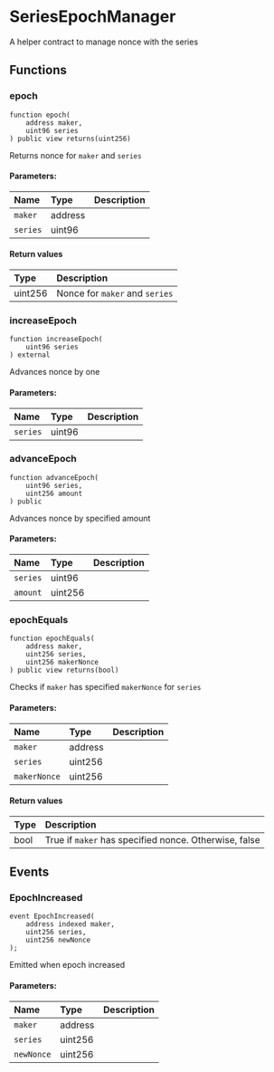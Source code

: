 # SeriesEpochManager


A helper contract to manage nonce with the series



## Functions
### epoch
```solidity
function epoch(
    address maker, 
    uint96 series
) public view returns(uint256)
```
Returns nonce for `maker` and `series`


#### Parameters:
| Name | Type | Description                                                          |
| :--- | :--- | :------------------------------------------------------------------- |
| `maker` | address | 
| `series` | uint96 | 


#### Return values
| Type | Description                                                          |
| :--- | :------------------------------------------------------------------- |
| uint256 | Nonce for `maker` and `series`


### increaseEpoch
```solidity
function increaseEpoch(
    uint96 series
) external
```
Advances nonce by one


#### Parameters:
| Name | Type | Description                                                          |
| :--- | :--- | :------------------------------------------------------------------- |
|`series` | uint96 | 


### advanceEpoch
```solidity
function advanceEpoch(
    uint96 series, 
    uint256 amount
) public
```
Advances nonce by specified amount


#### Parameters:
| Name | Type | Description                                                          |
| :--- | :--- | :------------------------------------------------------------------- |
|`series` | uint96 | 
|`amount` | uint256 | 


### epochEquals
```solidity
function epochEquals(
    address maker,
    uint256 series,
    uint256 makerNonce
) public view returns(bool)
```
Checks if `maker` has specified `makerNonce` for `series`


#### Parameters:
| Name | Type | Description                                                          |
| :--- | :--- | :------------------------------------------------------------------- |
|`maker` | address | 
|`series` | uint256 | 
|`makerNonce` | uint256 | 


#### Return values
| Type | Description                                                          |
| :--- | :------------------------------------------------------------------- |
| bool | True if `maker` has specified nonce. Otherwise, false


## Events
### EpochIncreased
```solidity
event EpochIncreased(
    address indexed maker, 
    uint256 series, 
    uint256 newNonce
);
```
Emitted when epoch increased

#### Parameters:
| Name | Type | Description                                                          |
| :--- | :--- | :------------------------------------------------------------------- |
|`maker` | address | 
|`series` | uint256 | 
|`newNonce` | uint256 | 
